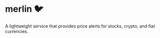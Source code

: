 # merlin :bird:
A lightweight service that provides price alerts for stocks, crypto, and fiat currencies.
